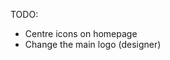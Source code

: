 TODO:

- Centre icons on homepage
- Change the main logo (designer)
<!-- - Book now - add drive round one way return -->

<!-- - Add meatspin to mobile page -->


<!-- - Rules regulations -> Boring stuff
- Our fleet -> Our buses -->